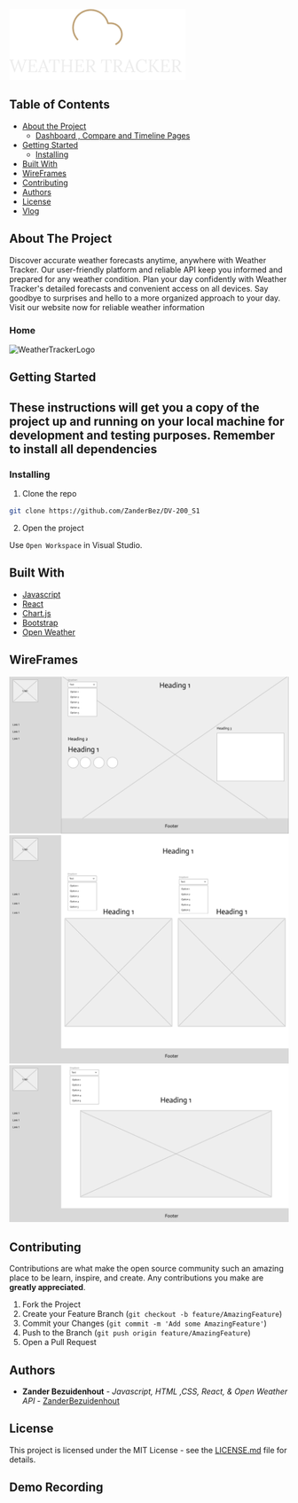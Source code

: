 ![WeatherTrackerLogo](/Assets/Frame%203.png)


## Table of Contents

* [About the Project](#about-the-project)
   * [Dashboard , Compare and Timeline Pages](#home)
* [Getting Started](#getting-started)
  * [Installing](#installing)
* [Built With](#built-with)
* [WireFrames](#WireFrames)
* [Contributing](#contributing)
* [Authors](#authors)
* [License](#license)
* [Vlog](#vlog)

## About The Project

Discover accurate weather forecasts anytime, anywhere with Weather Tracker. Our user-friendly platform and reliable API keep you informed and prepared for any weather condition. Plan your day confidently with Weather Tracker's detailed forecasts and convenient access on all devices. Say goodbye to surprises and hello to a more organized approach to your day. Visit our website now for reliable weather information

### Home

![WeatherTrackerLogo](/Assets/Weather%20tracker%20mock%20Ups.png)


## Getting Started

These instructions will get you a copy of the project up and running on your local machine for development and testing purposes.
 Remember to install all dependencies
-
### Installing

1. Clone the repo
```sh
git clone https://github.com/ZanderBez/DV-200_S1
```
2. Open the project

Use `Open Workspace` in Visual Studio.

## Built With

* [Javascript](https://developer.mozilla.org/en-US/docs/Web/JavaScript)
* [React](https://react.dev/)
* [Chart.js](https://www.chartjs.org/)
* [Bootstrap](https://getbootstrap.com/)
* [Open Weather](https://openweathermap.org/)

## WireFrames
![WeatherTrackerLogo](/Assets/Home%20Page%20Weather.png)
![WeatherTrackerLogo](/Assets/Comparsoin%20Page%20Weather.png)
![WeatherTrackerLogo](/Assets/TimeLine%20Page%20Weather.png)

## Contributing

Contributions are what make the open source community such an amazing place to be learn, inspire, and create. Any contributions you make are **greatly appreciated**.

1. Fork the Project
2. Create your Feature Branch (`git checkout -b feature/AmazingFeature`)
3. Commit your Changes (`git commit -m 'Add some AmazingFeature'`)
4. Push to the Branch (`git push origin feature/AmazingFeature`)
5. Open a Pull Request

## Authors

* **Zander Bezuidenhout** - *Javascript, HTML ,CSS, React, & Open Weather API* - [ZanderBezuidenhout](https://github.com/ZanderBez)



## License

This project is licensed under the MIT License - see the [LICENSE.md](LICENSE.md) file for details.


## Demo Recording 

